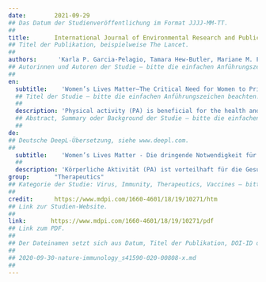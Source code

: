 ```yaml
---
date:        2021-09-29
## Das Datum der Studienveröffentlichung im Format JJJJ-MM-TT.
##
title:       International Journal of Environmental Research and Public Health
## Titel der Publikation, beispielweise The Lancet.
##
authors:      'Karla P. Garcia-Pelagio, Tamara Hew-Butler, Mariane M. Fahlman & Joseph A. Roche'
## Autorinnen und Autoren der Studie – bitte die einfachen Anführungszeichen beachten!
##
en:
  subtitle:    'Women’s Lives Matter—The Critical Need for Women to Prioritize Optimal Physical Activity to Reduce COVID-19 Illness Risk and Severity'
  ## Titel der Studie – bitte die einfachen Anführungszeichen beachten!
  ##
  description: 'Physical activity (PA) is beneficial for the health and wellness of individuals and societies. During an infectious disease pandemic, such as the one caused by COVID-19, social distancing, quarantines, and lockdowns are used to reduce community spread of the disease. Unfortunately, such nonpharmacological interventions or physical risk mitigation measures also make it challenging to engage in PA. Reduced PA could then trigger physiological changes that affect both mental and physical health. In this regard, women are more likely to experience physical and psychological distress. PA is a safe and effective nonpharmacological modality that can help prevent and manage several mental and physical health problems when performed correctly. PA might even confer benefits that are directly related to decreasing COVID-19 morbidity and mortality in women. In this review, we summarize why optimal PA must be a priority for women during the COVID-19 pandemic. We then discuss chronic COVID-19 illness and its impact on women, which further underscores the need for worldwide preventive health strategies that include PA. Finally, we discuss the importance of vaccination against COVID-19 for women, as part of prioritizing preventive healthcare and an active lifestyle.'
  ## Abstract, Summary oder Background der Studie – bitte die einfachen Anführungszeichen beachten!
  ##
de: 
## Deutsche DeepL-Übersetzung, siehe www.deepl.com.
##
  subtitle:    'Women’s Lives Matter - Die dringende Notwendigkeit für Frauen einer optimalen körperlichen Aktivität, um das Risiko und den Schweregrad von COVID-19-Erkrankungen zu reduzieren'
  ##
  description: 'Körperliche Aktivität (PA) ist vorteilhaft für die Gesundheit und das Wohlbefinden des Einzelnen und der Gesellschaft. Während einer Pandemie mit einer Infektionskrankheit wie COVID-19 werden soziale Distanzierung, Quarantänen und Abriegelungen eingesetzt, um die Ausbreitung der Krankheit in der Gemeinschaft zu verringern. Leider erschweren solche nicht-pharmakologischen Interventionen oder Maßnahmen zur physischen Risikominderung auch die Ausübung von PA. Eine reduzierte körperliche Aktivität könnte dann physiologische Veränderungen auslösen, die sowohl die psychische als auch die physische Gesundheit beeinträchtigen. In diesem Zusammenhang ist die Wahrscheinlichkeit größer, dass Frauen unter körperlichen und psychischen Problemen leiden. PA ist eine sichere und wirksame nicht-pharmakologische Maßnahme, die bei richtiger Durchführung zur Vorbeugung und Behandlung verschiedener psychischer und physischer Gesundheitsprobleme beitragen kann. PA könnte sogar Vorteile bringen, die direkt mit der Verringerung der COVID-19-Morbidität und -Mortalität bei Frauen zusammenhängen. In dieser Übersicht fassen wir zusammen, warum eine optimale PA für Frauen während der COVID-19-Pandemie Priorität haben muss. Anschließend gehen wir auf chronische COVID-19-Erkrankungen und ihre Auswirkungen auf Frauen ein, was die Notwendigkeit weltweiter präventiver Gesundheitsstrategien unterstreicht, zu denen auch die körperliche Aktivität gehört. Abschließend erörtern wir die Bedeutung der Impfung gegen COVID-19 für Frauen als Teil der Priorisierung von Gesundheitsvorsorge und aktivem Lebensstil.'
group:       "Therapeutics"
## Kategorie der Studie: Virus, Immunity, Therapeutics, Vaccines – bitte die Anführungszeichen beachten!
##
credit:      https://www.mdpi.com/1660-4601/18/19/10271/htm
## Link zur Studien-Website.
##
link:       https://www.mdpi.com/1660-4601/18/19/10271/pdf
## Link zum PDF.
##
## Der Dateinamen setzt sich aus Datum, Titel der Publikation, DOI-ID der Studie (nach dem letzten Slash) und der Dateiendung zusammen. Bitte den Unterstrich vor der DOI-ID beachten!
##
## 2020-09-30-nature-immunology_s41590-020-00808-x.md
##
---
```

<object data="{{ page.link }}" style='height:calc(100vh - 400px); width: 100%' type='application/pdf'></object>
